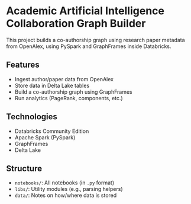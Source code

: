 # Academic Artificial Intelligence Collaboration Graph Builder

This project builds a co-authorship graph using research paper metadata from OpenAlex, using PySpark and GraphFrames inside Databricks.

## Features

- Ingest author/paper data from OpenAlex
- Store data in Delta Lake tables
- Build a co-authorship graph using GraphFrames
- Run analytics (PageRank, components, etc.)

## Technologies

- Databricks Community Edition
- Apache Spark (PySpark)
- GraphFrames
- Delta Lake

## Structure

- `notebooks/`: All notebooks (in `.py` format)
- `libs/`: Utility modules (e.g., parsing helpers)
- `data/`: Notes on how/where data is stored
